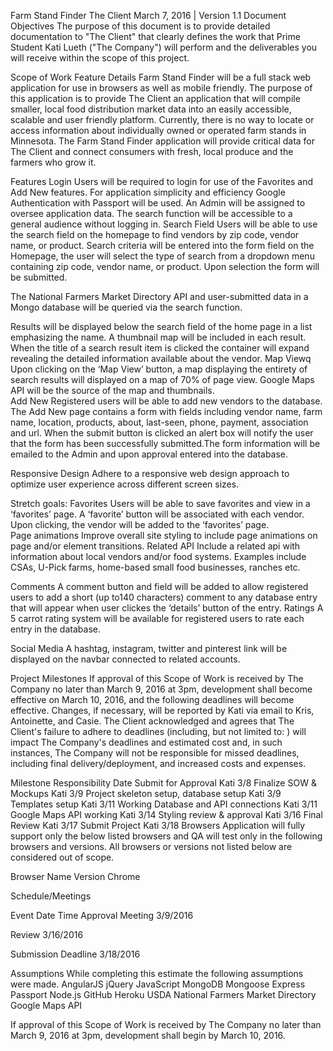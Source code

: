 Farm Stand Finder
The Client 
March 7, 2016 | Version 1.1
Document Objectives
The purpose of this document is to provide detailed documentation to "The Client" that 
clearly defines the work that Prime Student Kati Lueth ("The Company") will perform and the deliverables you will
 receive within the scope of this project. 

Scope of Work Feature Details
Farm Stand Finder will be a full stack web application for use in browsers as well as mobile friendly. The purpose 
of this application is to provide The Client an application that will compile smaller, local food distribution market 
data into an easily accessible, scalable and user friendly platform. Currently, there is no way to locate or access 
information about individually owned or operated farm stands in Minnesota. The Farm Stand Finder application will 
provide critical data for The Client and connect consumers with fresh, local produce and the farmers who grow it. 

Features
Login
Users will be required to login for use of the Favorites and Add New features. For application simplicity and 
efficiency Google Authentication with Passport will be used. An Admin will be assigned to oversee application data. 
The search function will be accessible to a general audience without logging in. 
Search Field
Users will be able to use the search field on the homepage to find vendors by zip code, vendor name, or product. 
Search criteria will be entered into the form field on the Homepage, the user will select the type of search from a 
dropdown menu containing zip code, vendor name, or product. Upon selection the form will be submitted.

The National Farmers Market Directory API and user-submitted data in a Mongo database will be queried via the search
 function.

Results will be displayed below the search field of the home page in a list emphasizing the name. A thumbnail map 
will be included in each result. When the title of a search result item is clicked the container will expand 
revealing the detailed information available about the vendor. 
Map Viewq
Upon clicking on the ‘Map View’ button, a map displaying the entirety of search results will displayed on a map of 
70% of page view. Google Maps API will be the source of the map and thumbnails.  
Add New
Registered users will be able to add new vendors to the database. The Add New page contains a form with fields 
including vendor name, farm name, location, products, about, last-seen, phone, payment, association and url. When 
the submit button is clicked an alert box will notify the user that the form has been successfully submitted.The 
form information will be emailed to the Admin and upon approval entered into the database. 


Responsive Design
Adhere to a responsive web design approach to optimize user experience across different screen sizes.


Stretch goals:
Favorites
Users will be able to save favorites and view in a ‘favorites’ page. A ‘favorite’ button will be associated with
 each vendor. Upon clicking, the vendor will be added to the ‘favorites’ page.  
Page animations 
Improve overall site styling to include page animations on page and/or element transitions. 
Related API
Include a related api with information about local vendors and/or food systems. Examples include CSAs, U-Pick 
farms, home-based small food businesses, ranches etc.

Comments 
A comment button and field will be added to allow registered users to add a short (up to140 characters) comment 
to any database entry that will appear when user clickes the ‘details’ button of the entry.
Ratings
A 5 carrot rating system will be available for registered users to rate each entry in the database.

Social Media
A hashtag, instagram, twitter and pinterest link will be displayed on the navbar connected to related accounts.


Project Milestones
If approval of this Scope of Work is received by The Company no later than March 9, 2016 at 3pm, development 
shall become effective on March 10, 2016, and the following deadlines will become effective. Changes, if necessary, 
will be reported by Kati via email to Kris, Antoinette, and Casie. The Client acknowledged and agrees that The 
Client's failure to adhere to deadlines (including, but not limited to: <things>) will impact The Company's deadlines
 and estimated cost and, in such instances, The Company will not be responsible for missed deadlines, including 
 final delivery/deployment, and increased costs and expenses.


Milestone
Responsibility
Date
Submit for Approval
Kati
3/8
Finalize SOW & Mockups
Kati
3/9
Project skeleton setup, database setup
Kati
3/9
Templates setup
Kati
3/11
Working Database and API connections
Kati
3/11
Google Maps API working
Kati
3/14
Styling review & approval 
Kati
3/16
Final Review
Kati
3/17
Submit Project
Kati
3/18
Browsers
Application will fully support only the below listed browsers and QA will test only in the following browsers and 
versions. All browsers or versions not listed below are considered out of scope.

Browser Name
Version
Chrome


Schedule/Meetings

Event
Date
Time
Approval Meeting
3/9/2016


Review
3/16/2016


Submission Deadline
3/18/2016



Assumptions
While completing this estimate the following assumptions were made.
AngularJS
jQuery
JavaScript
MongoDB
Mongoose
Express
Passport
Node.js
GitHub
Heroku
USDA National Farmers Market Directory
Google Maps API

If approval of this Scope of Work is received by The Company no later than March 9, 2016 at 3pm, development shall 
begin by March 10, 2016.



